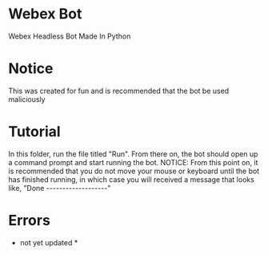 # Webex Bot
 Webex Headless Bot Made In Python
 
 # Notice
  This was created for fun and is recommended that the bot be used maliciously
  
 # Tutorial
  In this folder, run the file titled "Run". From there on, the bot should open up a command prompt and start running the bot. NOTICE: From this point on, it is recommended that you do not move your mouse or keyboard until the bot has finished running, in which case you will received a message that looks like, "Done -------------------"
  
  # Errors
  * not yet updated *

